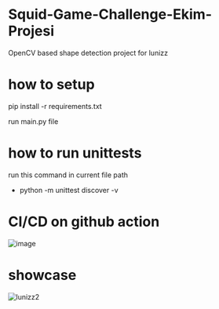 # Squid-Game-Challenge-Ekim-Projesi
OpenCV  based shape detection project for lunizz


# how to setup

pip install -r requirements.txt

run main.py file
# how to run unittests
run this command in current file path
  - python -m unittest discover -v


# CI/CD on github action
![image](https://user-images.githubusercontent.com/48323786/138443705-7d311f07-8aa9-4d42-9b4c-210a1ef3924c.png)


# showcase
![lunizz2](https://user-images.githubusercontent.com/48323786/138441021-deec3372-0a79-4b5d-be5a-bc20c4858fc5.gif)

